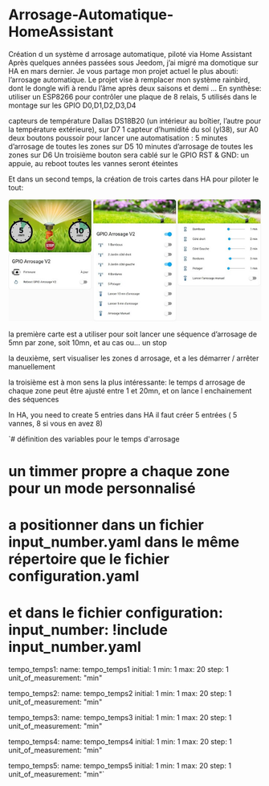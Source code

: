 # Arrosage-Automatique-HomeAssistant
Création d un système d arrosage automatique, piloté via Home Assistant
Après quelques années passées sous Jeedom, j’ai migré ma domotique sur HA en mars dernier.
Je vous partage mon projet actuel le plus abouti: l’arrosage automatique.
Le projet vise à remplacer mon système rainbird, dont le dongle wifi à rendu l’âme après deux saisons et demi …
En synthèse: utiliser un ESP8266 pour contrôler une plaque de 8 relais, 5 utilisés dans le montage sur les GPIO D0,D1,D2,D3,D4

capteurs de température Dallas DS18B20 (un intérieur au boîtier, l’autre pour la température extérieure), sur D7
1 capteur d’humidité du sol (yl38), sur A0
deux boutons poussoir pour lancer une automatisation :
5 minutes d’arrosage de toutes les zones sur D5
10 minutes d’arrosage de toutes les zones sur D6
Un troisième bouton sera cablé sur le GPIO RST & GND: un appuie, au reboot toutes les vannes seront éteintes

Et dans un second temps, la création de trois cartes dans HA pour piloter le tout:

![alt text](https://github.com/SocrateMobile/Arrosage-Automatique-HomeAssistant/blob/main/3cartes.jpeg)

la première carte est a utiliser pour soit lancer une séquence d’arrosage de 5mn par zone, soit 10mn, et au cas ou… un stop

la deuxième, sert visualiser les zones d arrosage, et a les démarrer / arrêter manuellement

la troisième est à mon sens la plus intéressante: le temps d arrosage de chaque zone peut être ajusté entre 1 et 20mn, et on lance l enchainement des séquences

In HA, you need to create 5 entries
dans HA il faut créer 5 entrées ( 5 vannes, 8 si vous en avez 8)


`# définition des variables pour le temps d'arrosage
# un timmer propre a chaque zone pour un mode personnalisé
# a positionner dans un fichier input_number.yaml dans le même répertoire que le fichier configuration.yaml
# et dans le fichier configuration: input_number: !include input_number.yaml

  tempo_temps1:
    name: tempo_temps1
    initial: 1
    min: 1
    max: 20
    step: 1
    unit_of_measurement: "min"

  tempo_temps2:
    name: tempo_temps2
    initial: 1
    min: 1
    max: 20
    step: 1
    unit_of_measurement: "min"
    
  tempo_temps3:
    name: tempo_temps3
    initial: 1
    min: 1
    max: 20
    step: 1
    unit_of_measurement: "min"
    
  tempo_temps4:
    name: tempo_temps4
    initial: 1
    min: 1
    max: 20
    step: 1
    unit_of_measurement: "min"
    
  tempo_temps5:
    name: tempo_temps5
    initial: 1
    min: 1
    max: 20
    step: 1
    unit_of_measurement: "min"`
